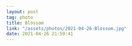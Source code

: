 ```yaml
---
layout: post
tag: photo
title: Blossom
link: "/assets/photos/2021-04-26-Blossom.jpg"
date: 2021-04-26 21:59:41
---
```

